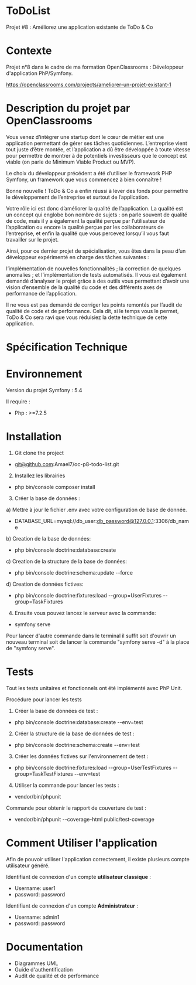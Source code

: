 ToDoList
========

Projet #8 : Améliorez une application existante de ToDo & Co

Contexte
========

Projet n°8 dans le cadre de ma formation OpenClassrooms : Développeur d'application PhP/Symfony. 

https://openclassrooms.com/projects/ameliorer-un-projet-existant-1

Description du projet par OpenClassrooms
========

Vous venez d’intégrer une startup dont le cœur de métier est une application permettant de gérer ses tâches quotidiennes. L’entreprise vient tout juste d’être montée, et l’application a dû être développée à toute vitesse pour permettre de montrer à de potentiels investisseurs que le concept est viable (on parle de Minimum Viable Product ou MVP).

Le choix du développeur précédent a été d’utiliser le framework PHP Symfony, un framework que vous commencez à bien connaître ! 

Bonne nouvelle ! ToDo & Co a enfin réussi à lever des fonds pour permettre le développement de l’entreprise et surtout de l’application.

Votre rôle ici est donc d’améliorer la qualité de l’application. La qualité est un concept qui englobe bon nombre de sujets : on parle souvent de qualité de code, mais il y a également la qualité perçue par l’utilisateur de l’application ou encore la qualité perçue par les collaborateurs de l’entreprise, et enfin la qualité que vous percevez lorsqu’il vous faut travailler sur le projet.

Ainsi, pour ce dernier projet de spécialisation, vous êtes dans la peau d’un développeur expérimenté en charge des tâches suivantes :

l’implémentation de nouvelles fonctionnalités ;
la correction de quelques anomalies ;
et l’implémentation de tests automatisés.
Il vous est également demandé d’analyser le projet grâce à des outils vous permettant d’avoir une vision d’ensemble de la qualité du code et des différents axes de performance de l’application.

Il ne vous est pas demandé de corriger les points remontés par l’audit de qualité de code et de performance. Cela dit, si le temps vous le permet, ToDo & Co sera ravi que vous réduisiez la dette technique de cette application.

Spécification Technique
========

Environnement
========

Version du projet Symfony : 5.4

Il require :
- Php : >=7.2.5

Installation 
========

1) Git clone the project
- git@github.com:Amael7/oc-p8-todo-list.git

2) Installez les librairies
- php bin/console composer install

3) Créer la base de données :

  a) Mettre à jour le fichier .env avec votre configuration de base de donnée.

  - DATABASE_URL=mysql://db_user:db_password@127.0.0.1:3306/db_name

  b) Creation de la base de données: 

  - php bin/console doctrine:database:create

  c) Creation de la structure de la base de données: 

  - php bin/console doctrine:schema:update --force

  d) Creation de données fictives: 

  - php bin/console doctrine:fixtures:load --group=UserFixtures --group=TaskFixtures
 
4) Ensuite vous pouvez lancez le serveur avec la commande:

  - symfony serve
  
Pour lancer d'autre commande dans le terminal il suffit soit d'ouvrir un nouveau terminal soit de lancer la commande "symfony serve -d" à la place de "symfony serve".

Tests
========

Tout les tests unitaires et fonctionnels ont été implémenté avec PhP Unit.

Procédure pour lancer les tests

1) Créer la base de données de test : 
  - php bin/console doctrine:database:create --env=test  
  
2) Créer la structure de la base de données de test : 
  - php bin/console doctrine:schema:create --env=test   
  
3) Créer les données fictives sur l'environnement de test :
  - php bin/console doctrine:fixtures:load --group=UserTestFixtures --group=TaskTestFixtures --env=test
  
4) Utiliser la commande pour lancer les tests : 
  - vendor/bin/phpunit
  
Commande pour obtenir le rapport de couverture de test :
  - vendor/bin/phpunit --coverage-html public/test-coverage
   
Comment Utiliser l'application
========

Afin de pouvoir utiliser l'application correctement, il existe plusieurs compte utilisateur généré.

Identifiant de connexion d'un compte **utilisateur classique** :
  - Username: user1
  - password: password
  
Identifiant de connexion d'un compte **Administrateur** :
  - Username: admin1
  - password: password
   
Documentation
========

- Diagrammes UML 
- Guide d'authentification
- Audit de qualité et de performance

